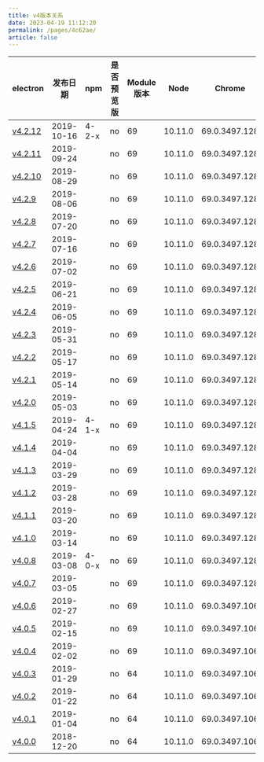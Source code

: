 ```yaml
---
title: v4版本关系
date: 2023-04-19 11:12:20
permalink: /pages/4c62ae/
article: false
---
```


| **electron** | **发布日期** | **npm** | **是否预览版** | **Module 版本** | **Node** | **Chrome** | **下载量** |
| --- | --- | --- | --- | --- | --- | --- | --- |
| [v4.2.12](https://github.com/electron/electron/releases/tag/v4.2.12) | 2019-10-16 | 4-2-x | no | 69 | 10.11.0 | 69.0.3497.128 | 751124 |
| [v4.2.11](https://github.com/electron/electron/releases/tag/v4.2.11) | 2019-09-24 |  | no | 69 | 10.11.0 | 69.0.3497.128 | 81349 |
| [v4.2.10](https://github.com/electron/electron/releases/tag/v4.2.10) | 2019-08-29 |  | no | 69 | 10.11.0 | 69.0.3497.128 | 97467 |
| [v4.2.9](https://github.com/electron/electron/releases/tag/v4.2.9) | 2019-08-06 |  | no | 69 | 10.11.0 | 69.0.3497.128 | 100254 |
| [v4.2.8](https://github.com/electron/electron/releases/tag/v4.2.8) | 2019-07-20 |  | no | 69 | 10.11.0 | 69.0.3497.128 | 71977 |
| [v4.2.7](https://github.com/electron/electron/releases/tag/v4.2.7) | 2019-07-16 |  | no | 69 | 10.11.0 | 69.0.3497.128 | 37422 |
| [v4.2.6](https://github.com/electron/electron/releases/tag/v4.2.6) | 2019-07-02 |  | no | 69 | 10.11.0 | 69.0.3497.128 | 88262 |
| [v4.2.5](https://github.com/electron/electron/releases/tag/v4.2.5) | 2019-06-21 |  | no | 69 | 10.11.0 | 69.0.3497.128 | 78473 |
| [v4.2.4](https://github.com/electron/electron/releases/tag/v4.2.4) | 2019-06-05 |  | no | 69 | 10.11.0 | 69.0.3497.128 | 118239 |
| [v4.2.3](https://github.com/electron/electron/releases/tag/v4.2.3) | 2019-05-31 |  | no | 69 | 10.11.0 | 69.0.3497.128 | 63738 |
| [v4.2.2](https://github.com/electron/electron/releases/tag/v4.2.2) | 2019-05-17 |  | no | 69 | 10.11.0 | 69.0.3497.128 | 90544 |
| [v4.2.1](https://github.com/electron/electron/releases/tag/v4.2.1) | 2019-05-14 |  | no | 69 | 10.11.0 | 69.0.3497.128 | 32683 |
| [v4.2.0](https://github.com/electron/electron/releases/tag/v4.2.0) | 2019-05-03 |  | no | 69 | 10.11.0 | 69.0.3497.128 | 249134 |
| [v4.1.5](https://github.com/electron/electron/releases/tag/v4.1.5) | 2019-04-24 | 4-1-x | no | 69 | 10.11.0 | 69.0.3497.128 | 76084 |
| [v4.1.4](https://github.com/electron/electron/releases/tag/v4.1.4) | 2019-04-04 |  | no | 69 | 10.11.0 | 69.0.3497.128 | 442468 |
| [v4.1.3](https://github.com/electron/electron/releases/tag/v4.1.3) | 2019-03-29 |  | no | 69 | 10.11.0 | 69.0.3497.128 | 129024 |
| [v4.1.2](https://github.com/electron/electron/releases/tag/v4.1.2) | 2019-03-28 |  | no | 69 | 10.11.0 | 69.0.3497.128 | 18146 |
| [v4.1.1](https://github.com/electron/electron/releases/tag/v4.1.1) | 2019-03-20 |  | no | 69 | 10.11.0 | 69.0.3497.128 | 139828 |
| [v4.1.0](https://github.com/electron/electron/releases/tag/v4.1.0) | 2019-03-14 |  | no | 69 | 10.11.0 | 69.0.3497.128 | 156190 |
| [v4.0.8](https://github.com/electron/electron/releases/tag/v4.0.8) | 2019-03-08 | 4-0-x | no | 69 | 10.11.0 | 69.0.3497.128 | 102800 |
| [v4.0.7](https://github.com/electron/electron/releases/tag/v4.0.7) | 2019-03-05 |  | no | 69 | 10.11.0 | 69.0.3497.128 | 87541 |
| [v4.0.6](https://github.com/electron/electron/releases/tag/v4.0.6) | 2019-02-27 |  | no | 69 | 10.11.0 | 69.0.3497.106 | 111585 |
| [v4.0.5](https://github.com/electron/electron/releases/tag/v4.0.5) | 2019-02-15 |  | no | 69 | 10.11.0 | 69.0.3497.106 | 165784 |
| [v4.0.4](https://github.com/electron/electron/releases/tag/v4.0.4) | 2019-02-02 |  | no | 69 | 10.11.0 | 69.0.3497.106 | 447516 |
| [v4.0.3](https://github.com/electron/electron/releases/tag/v4.0.3) | 2019-01-29 |  | no | 64 | 10.11.0 | 69.0.3497.106 | 83986 |
| [v4.0.2](https://github.com/electron/electron/releases/tag/v4.0.2) | 2019-01-22 |  | no | 64 | 10.11.0 | 69.0.3497.106 | 119086 |
| [v4.0.1](https://github.com/electron/electron/releases/tag/v4.0.1) | 2019-01-04 |  | no | 64 | 10.11.0 | 69.0.3497.106 | 356150 |
| [v4.0.0](https://github.com/electron/electron/releases/tag/v4.0.0) | 2018-12-20 |  | no | 64 | 10.11.0 | 69.0.3497.106 | 600264 |

